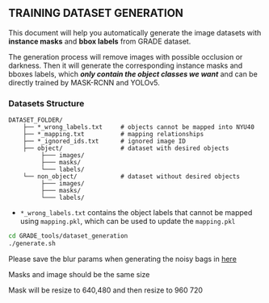 ## TRAINING DATASET GENERATION

This document will help you automatically generate the image datasets with **instance masks** and **bbox labels** from GRADE dataset.

The generation process will remove images with possible occlusion or darkness. Then it will generate the corresponding instance masks and bboxes labels, which ***only contain the object classes we want*** and can be directly trained by MASK-RCNN and YOLOv5.


### Datasets Structure
```
DATASET_FOLDER/
    ├── *_wrong_labels.txt     # objects cannot be mapped into NYU40
    ├── *_mapping.txt          # mapping relationships
    ├── *_ignored_ids.txt      # ignored image ID
    ├── object/                # dataset with desired objects
         ├─── images/
         ├─── masks/
         └─── labels/
    └── non_object/            # dataset without desired objects
         ├─── images/
         ├─── masks/
         └─── labels/
```
- `*_wrong_labels.txt` contains the object labels that cannot be mapped using `mapping.pkl`, which can be used to update the `mapping.pkl`
```bash
cd GRADE_tools/dataset_generation
./generate.sh
```

Please save the blur params when generating the noisy bags in [here](../preprocessing/config/bag_process.yaml#L72)

Masks and image should be the same size

Mask will be resize to 640,480 and then resize to 960 720